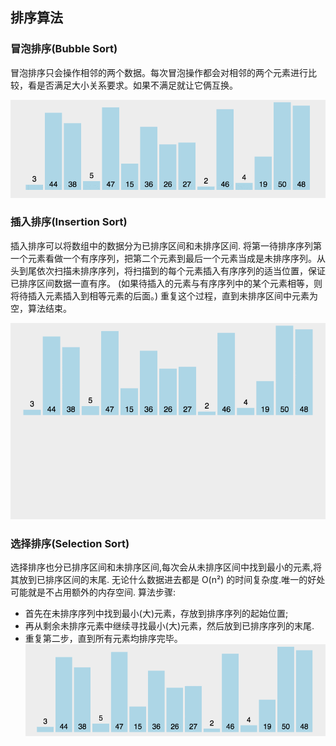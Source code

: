 ## 排序算法

### 冒泡排序(Bubble Sort)
冒泡排序只会操作相邻的两个数据。每次冒泡操作都会对相邻的两个元素进行比较，看是否满足大小关系要求。如果不满足就让它俩互换。

![](img/bubbleSort.gif)

### 插入排序(Insertion Sort)
插入排序可以将数组中的数据分为已排序区间和未排序区间. 将第一待排序序列第一个元素看做一个有序序列，把第二个元素到最后一个元素当成是未排序序列。从头到尾依次扫描未排序序列，将扫描到的每个元素插入有序序列的适当位置，保证已排序区间数据一直有序。
(如果待插入的元素与有序序列中的某个元素相等，则将待插入元素插入到相等元素的后面。) 重复这个过程，直到未排序区间中元素为空，算法结束。

![](img/insertionSort.gif)

### 选择排序(Selection Sort)
选择排序也分已排序区间和未排序区间,每次会从未排序区间中找到最小的元素,将其放到已排序区间的末尾.
无论什么数据进去都是 O(n²) 的时间复杂度.唯一的好处可能就是不占用额外的内存空间.
算法步骤:
* 首先在未排序序列中找到最小(大)元素，存放到排序序列的起始位置;
* 再从剩余未排序元素中继续寻找最小(大)元素，然后放到已排序序列的末尾.
* 重复第二步，直到所有元素均排序完毕。
![](img/selectionSort.gif)